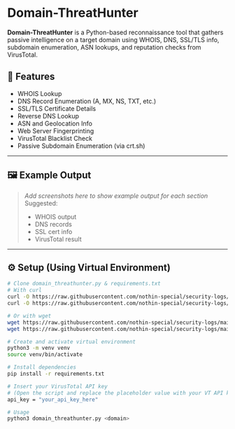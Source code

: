 # Domain-ThreatHunter

**Domain-ThreatHunter** is a Python-based reconnaissance tool that gathers passive intelligence on a target domain using WHOIS, DNS, SSL/TLS info, subdomain enumeration, ASN lookups, and reputation checks from VirusTotal.

## 🧰 Features

- WHOIS Lookup
- DNS Record Enumeration (A, MX, NS, TXT, etc.)
- SSL/TLS Certificate Details
- Reverse DNS Lookup
- ASN and Geolocation Info
- Web Server Fingerprinting
- VirusTotal Blacklist Check
- Passive Subdomain Enumeration (via crt.sh)

---

## 🖼️ Example Output

> _Add screenshots here to show example output for each section_  
> Suggested:
> - WHOIS output  
> - DNS records  
> - SSL cert info  
> - VirusTotal result  

---

## ⚙️ Setup (Using Virtual Environment)

```bash
# Clone domain_threathunter.py & requirements.txt
# With curl
curl -O https://raw.githubusercontent.com/nothin-special/security-logs/main/Projects/Scripts/Blue/Domain-ThreatHunter/domain_threathunter.py && \
curl -O https://raw.githubusercontent.com/nothin-special/security-logs/main/Projects/Scripts/Blue/Domain-ThreatHunter/requirements.txt

# Or with wget
wget https://raw.githubusercontent.com/nothin-special/security-logs/main/Projects/Scripts/Blue/Domain-ThreatHunter/domain_threathunter.py && \
wget https://raw.githubusercontent.com/nothin-special/security-logs/main/Projects/Scripts/Blue/Domain-ThreatHunter/requirements.txt

# Create and activate virtual environment
python3 -m venv venv
source venv/bin/activate

# Install dependencies
pip install -r requirements.txt

# Insert your VirusTotal API key
# (Open the script and replace the placeholder value with your VT API key)
api_key = "your_api_key_here"

# Usage
python3 domain_threathunter.py <domain>
